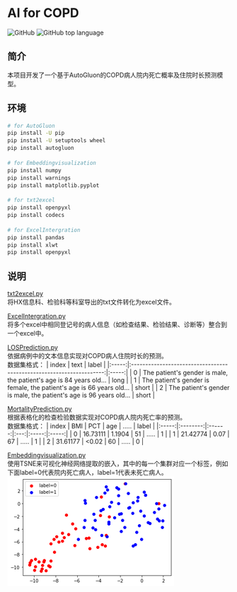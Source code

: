# AI for COPD

![GitHub](https://img.shields.io/github/license/sherwinY/AI4COPD)
![GitHub top language](https://img.shields.io/github/languages/top/sherwinY/AI4COPD)


## 简介
本项目开发了一个基于AutoGluon的COPD病人院内死亡概率及住院时长预测模型。

## 环境
```Bash
# for AutoGluon
pip install -U pip
pip install -U setuptools wheel
pip install autogluon

# for Embeddingvisualization
pip install numpy
pip install warnings
pip install matplotlib.pyplot 

# for txt2excel
pip install openpyxl
pip install codecs

# for ExcelIntergration
pip install pandas
pip install xlwt
pip install openpyxl

```

## 说明
[txt2excel.py](txt2excel.py)  
将HX信息科、检验科等科室导出的txt文件转化为excel文件。

[ExcelIntergration.py](ExcelIntergration.py)  
将多个excel中相同登记号的病人信息（如检查结果、检验结果、诊断等）整合到一个excel中。

[LOSPrediction.py](./src/LOSPrediction.py)  
依据病例中的文本信息实现对COPD病人住院时长的预测。  
数据集格式：
| index |                                text                                  | label |
|:-----:|:--------------------------------------------------------------------:|:-----:|
| 0     | The patient's gender is male, the patient's age is 84 years old...   | long     |
| 1     | The patient's gender is female, the patient's age is 66 years old... | short    |
| 2     | The patient's gender is male, the patient's age is 96 years old...   | short    |

[MortalityPrediction.py](./src/MortalityPrediction.py)  
根据表格化的检查检验数据实现对COPD病人院内死亡率的预测。  
数据集格式：
| index |    BMI   |   PCT  | age | ..... | label |
|:-----:|:--------:|:------:|:---:|:-----:|:-----:|
| 0     | 16.73111 | 1.1904 | 51  | ..... | 1     |
| 1     | 21.42774 | 0.07   | 67  | ..... | 1     |
| 2     | 31.61177 | <0.02  | 60  | ..... | 0     |

[Embeddingvisualization.py](./src/Embeddingvisualization.py)  
使用TSNE来可视化神经网络提取的嵌入，其中的每一个集群对应一个标签，例如下面label=0代表院内死亡病人，label=1代表未死亡病人。
![embeddingvisualization](embeddingvisualization.png)
